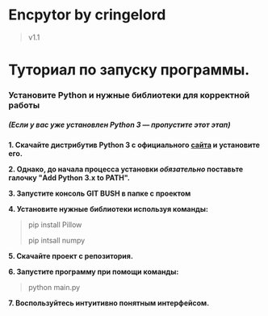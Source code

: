 
<h1 id="-2999">Encpytor by cringelord</h1>
<blockquote>
<p>v1.1</p>
</blockquote>
<h1 id="-">Туториал по запуску программы.</h1>
<h3 id="-python-"><strong>Установите Python и нужные библиотеки для корректной работы</strong></h3>
<h5 id="-python3-project-">(Если у вас уже установлен Python 3 — пропустите этот этап)</h5>
<p><strong>1. Скачайте дистрибутив Python 3 с официального <a href="https://www.python.org/downloads/">сайта</a> и установите его.</strong> 
<p><strong>2.  Однако, до начала процесса установки <em>обязательно</em> поставьте галочку "Add Python 3.x to PATH".</strong></p> 
<p><strong>3. Запустите консоль GIT BUSH в папке с проектом</strong></p>
<p><strong>4. Установите нужные библиотеки используя команды:</strong></p>
<blockquote>
<p>pip install Pillow</p>
<p>pip intsall numpy</p>
</blockquote>
<p><strong>5. Скачайте проект с репозитория.</strong>
<p><strong>6. Запустите программу при помощи команды:</strong></p>
<blockquote>
<p>python main.py</p>
</blockquote>
<p><strong>7. Воспользуйтесь интуитивно понятным интерфейсом.</strong></p>
